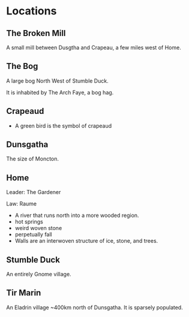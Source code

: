# Locations

## The Broken Mill

A small mill between Dusgtha and Crapeau, a few miles west of Home.



## The Bog

A large bog North West of Stumble Duck.

It is inhabited by The Arch Faye, a bog hag.


## Crapeaud

* A green bird is the symbol of crapeaud


## Dunsgatha

The size of Moncton.



## Home

Leader: The Gardener

Law: Raume

* A river that runs north into a more wooded region.
* hot springs
* weird woven stone 
* perpetually fall
* Walls are an interwoven structure of ice, stone, and trees. 



## Stumble Duck

An entirely Gnome village.



## Tir Marin

An Eladrin village ~400km north of Dunsgatha. It is sparsely populated.




